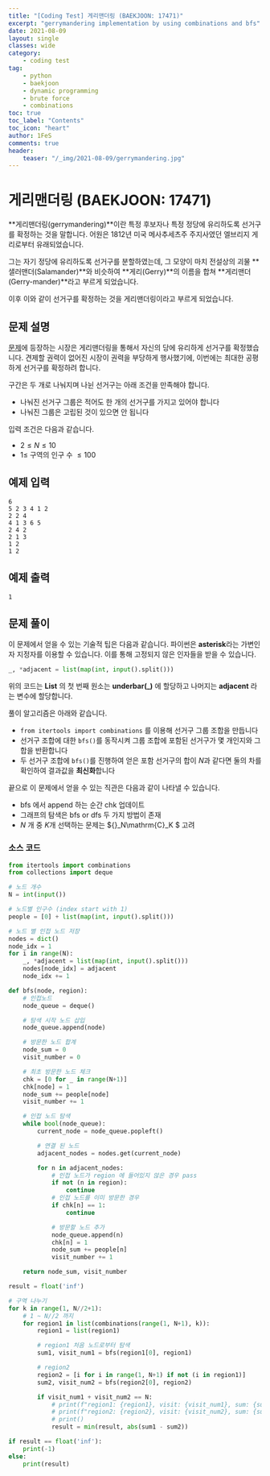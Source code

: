 ```yaml
---
title: "[Coding Test] 게리맨더링 (BAEKJOON: 17471)"
excerpt: "gerrymandering implementation by using combinations and bfs"
date: 2021-08-09
layout: single
classes: wide
category:
    - coding test
tag:
    - python
    - baekjoon
    - dynamic programming
    - brute force
    - combinations
toc: true
toc_label: "Contents"
toc_icon: "heart"
author: 1FeS
comments: true
header:
    teaser: "/_img/2021-08-09/gerrymandering.jpg"
---
```


# 게리맨더링 (BAEKJOON: 17471)

**게리맨더링(gerrymandering)**이란 특정 후보자나 특정 정당에 유리하도록 선거구를 확정하는 것을 말합니다. 어원은 1812년 미국 메사추세츠주 주지사였던 엘브리지 게리로부터 유래되었습니다.

그는 자기 정당에 유리하도록 선거구를 분할하였는데, 그 모양이 마치 전설상의 괴물 **샐러맨더(Salamander)**와 비슷하여 **게리(Gerry)**의 이름을 합쳐 **게리맨더(Gerry-mander)**라고 부르게 되었습니다.

이후 이와 같이 선거구를 확정하는 것을 게리맨더링이라고 부르게 되었습니다.

## 문제 설명

[문제](https://www.acmicpc.net/problem/17471)에 등장하는 시장은 게리맨더링을 통해서 자신의 당에 유리하게 선거구를 확정했습니다. 견제할 권력이 없어진 시장이 권력을 부당하게 행사했기에, 이번에는 최대한 공평하게 선거구를 확정하려 합니다.

구간은 두 개로 나눠지며 나뉜 선거구는 아래 조건을 만족해야 합니다.

- 나눠진 선거구 그룹은 적어도 한 개의 선거구를 가지고 있어야 합니다
- 나눠진 그룹은 고립된 것이 있으면 안 됩니다

입력 조건은 다음과 같습니다.

- $2 \leq N \leq 10$
- $1 \leq$ 구역의 인구 수 $\leq 100$

## 예제 입력

```
6
5 2 3 4 1 2
2 2 4
4 1 3 6 5
2 4 2
2 1 3
1 2
1 2
```

## 예제 출력

```
1
```

## 문제 풀이

이 문제에서 얻을 수 있는 기술적 팁은 다음과 같습니다. 파이썬은 **asterisk**라는 가변인자 지정자를 이용할 수 있습니다. 이를 통해 고정되지 않은 인자들을 받을 수 있습니다.

```python
_, *adjacent = list(map(int, input().split()))
```

위의 코드는 **List** 의 첫 번째 원소는 **underbar(_)** 에 할당하고 나머지는 **adjacent** 라는 변수에 할당합니다.

풀이 알고리즘은 아래와 같습니다.

- `from itertools import combinations` 를 이용해 선거구 그룹 조합을 만듭니다
- 선거구 조합에 대한 `bfs()`를 동작시켜 그룹 조합에 포함된 선거구가 몇 개인지와 그 합을 반환합니다
- 두 선거구 조합에 `bfs()`를 진행하여 얻은 포함 선거구의 합이 $N$과 같다면 둘의 차를 확인하여 결과값을 **최신화**합니다

끝으로 이 문제에서 얻을 수 있는 직관은 다음과 같이 나타낼 수 있습니다.

- bfs 에서 append 하는 순간 chk 업데이트
- 그래프의 탐색은 bfs or dfs 두 가지 방법이 존재
- $N$ 개 중 $K$개 선택하는 문제는 ${}_N\mathrm{C}_K $ 고려


### 소스 코드

```python
from itertools import combinations
from collections import deque

# 노드 개수
N = int(input())

# 노드별 인구수 (index start with 1)
people = [0] + list(map(int, input().split()))

# 노드 별 인접 노드 저장
nodes = dict()
node_idx = 1
for i in range(N):
    _, *adjacent = list(map(int, input().split()))
    nodes[node_idx] = adjacent
    node_idx += 1

def bfs(node, region):
    # 인접노드
    node_queue = deque()

    # 탐색 시작 노드 삽입
    node_queue.append(node)

    # 방문한 노드 합계
    node_sum = 0
    visit_number = 0

    # 최초 방문한 노드 체크
    chk = [0 for _ in range(N+1)]
    chk[node] = 1
    node_sum += people[node]
    visit_number += 1

    # 인접 노드 탐색
    while bool(node_queue):
        current_node = node_queue.popleft()

        # 연결 된 노드
        adjacent_nodes = nodes.get(current_node)

        for n in adjacent_nodes:
            # 인접 노드가 region 에 들어있지 않은 경우 pass
            if not (n in region):
                continue
            # 인접 노드를 이미 방문한 경우
            if chk[n] == 1:
                continue

            # 방문할 노드 추가
            node_queue.append(n)
            chk[n] = 1
            node_sum += people[n]
            visit_number += 1

    return node_sum, visit_number

result = float('inf')

# 구역 나누기
for k in range(1, N//2+1):
    # 1 ~ N//2 까지
    for region1 in list(combinations(range(1, N+1), k)):
        region1 = list(region1)

        # region1 처음 노드로부터 탐색
        sum1, visit_num1 = bfs(region1[0], region1)

        # region2
        region2 = [i for i in range(1, N+1) if not (i in region1)]
        sum2, visit_num2 = bfs(region2[0], region2)

        if visit_num1 + visit_num2 == N:
            # print(f"region1: {region1}, visit: {visit_num1}, sum: {sum1}")
            # print(f"region2: {region2}, visit: {visit_num2}, sum: {sum2}")
            # print()
            result = min(result, abs(sum1 - sum2))

if result == float('inf'):
    print(-1)
else:
    print(result)
```